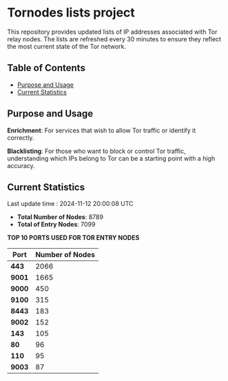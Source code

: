 # Tornodes lists project

This repository provides updated lists of IP addresses associated with Tor relay nodes. The lists are refreshed every 30 minutes to ensure they reflect the most current state of the Tor network.

## Table of Contents

- [Purpose and Usage](#purpose-and-usage)
- [Current Statistics](#current-statistics)


## Purpose and Usage

**Enrichment**: For services that wish to allow Tor traffic or identify it correctly.

**Blacklisting**: For those who want to block or control Tor traffic, understanding which IPs belong to Tor can be a starting point with a high accuracy.

## Current Statistics

Last update time : 2024-11-12 20:00:08 UTC

- **Total Number of Nodes**: 8789
- **Total of Entry Nodes**: 7099

**TOP 10 PORTS USED FOR TOR ENTRY NODES**

| **Port** | **Number of Nodes** |
|------|-----------------|
| **443**   | 2066  |
| **9001**   | 1665  |
| **9000**   | 450  |
| **9100**   | 315  |
| **8443**   | 183  |
| **9002**   | 152  |
| **143**   | 105  |
| **80**   | 96  |
| **110**   | 95  |
| **9003**   | 87  |

